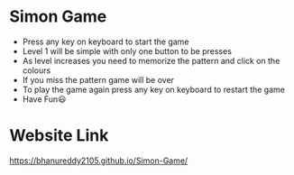 # Simon Game
- Press any key on keyboard to start the game
- Level 1 will be simple with only one button to be presses
- As level increases you need to memorize the pattern and click on the colours
- If you miss the pattern game will be over
- To play the game again press any key on keyboard to restart the game
- Have Fun😃

# Website Link
https://bhanureddy2105.github.io/Simon-Game/
         
